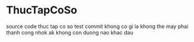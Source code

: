 # ThucTapCoSo
source code thuc tap co so
test commit
khong co gi la khong the
may phai thanh cong nhok ak khong con duong nao khac dau